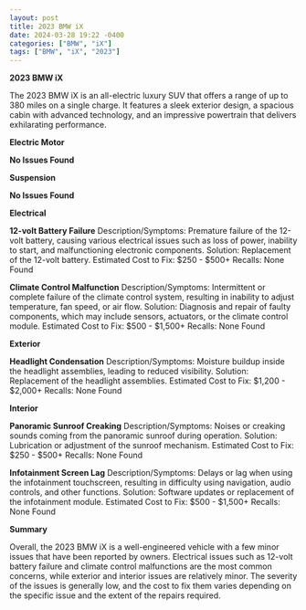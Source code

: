 ```yaml
---
layout: post
title: 2023 BMW iX
date: 2024-03-28 19:22 -0400
categories: ["BMW", "iX"]
tags: ["BMW", "iX", "2023"]
---
```

**2023 BMW iX**

The 2023 BMW iX is an all-electric luxury SUV that offers a range of up to 380 miles on a single charge. It features a sleek exterior design, a spacious cabin with advanced technology, and an impressive powertrain that delivers exhilarating performance.

**Electric Motor**

**No Issues Found**

**Suspension**

**No Issues Found**

**Electrical**

**12-volt Battery Failure**
Description/Symptoms: Premature failure of the 12-volt battery, causing various electrical issues such as loss of power, inability to start, and malfunctioning electronic components.
Solution: Replacement of the 12-volt battery.
Estimated Cost to Fix: $250 - $500+
Recalls: None Found

**Climate Control Malfunction**
Description/Symptoms: Intermittent or complete failure of the climate control system, resulting in inability to adjust temperature, fan speed, or air flow.
Solution: Diagnosis and repair of faulty components, which may include sensors, actuators, or the climate control module.
Estimated Cost to Fix: $500 - $1,500+
Recalls: None Found

**Exterior**

**Headlight Condensation**
Description/Symptoms: Moisture buildup inside the headlight assemblies, leading to reduced visibility.
Solution: Replacement of the headlight assemblies.
Estimated Cost to Fix: $1,200 - $2,000+
Recalls: None Found

**Interior**

**Panoramic Sunroof Creaking**
Description/Symptoms: Noises or creaking sounds coming from the panoramic sunroof during operation.
Solution: Lubrication or adjustment of the sunroof mechanism.
Estimated Cost to Fix: $250 - $500+
Recalls: None Found

**Infotainment Screen Lag**
Description/Symptoms: Delays or lag when using the infotainment touchscreen, resulting in difficulty using navigation, audio controls, and other functions.
Solution: Software updates or replacement of the infotainment module.
Estimated Cost to Fix: $500 - $1,500+
Recalls: None Found

**Summary**

Overall, the 2023 BMW iX is a well-engineered vehicle with a few minor issues that have been reported by owners. Electrical issues such as 12-volt battery failure and climate control malfunctions are the most common concerns, while exterior and interior issues are relatively minor. The severity of the issues is generally low, and the cost to fix them varies depending on the specific issue and the extent of the repairs required.
